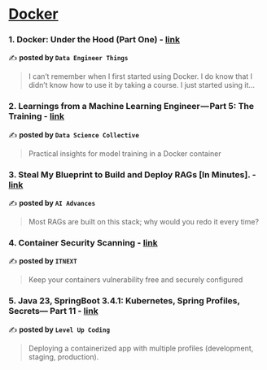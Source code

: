 
<h1><a href=https://medium.com/tag/docker/recommended target="_blank" rel="noopener noreferrer">Docker</a></h1>
<h3>1. Docker: Under the Hood (Part One) - <a href="https://medium.com/data-engineer-things/docker-under-the-hood-part-one-03abda8b631f" target="_blank" rel="noopener noreferrer">link</a></h3>

✍️ **posted by `Data Engineer Things`**

<blockquote>I can’t remember when I first started using Docker. I do know that I didn’t know how to use it by taking a course. I just started using it…</blockquote>

<h3>2. Learnings from a Machine Learning Engineer — Part 5: The Training - <a href="https://medium.com/data-science-collective/learnings-from-a-machine-learning-engineer-part-5-the-training-87f5e8b18949" target="_blank" rel="noopener noreferrer">link</a></h3>

✍️ **posted by `Data Science Collective`**

<blockquote>Practical insights for model training in a Docker container</blockquote>

<h3>3. Steal My Blueprint to Build and Deploy RAGs [In Minutes]. - <a href="https://medium.com/ai-advances/build-and-deploy-rag-llm-adf38e1ae260" target="_blank" rel="noopener noreferrer">link</a></h3>

✍️ **posted by `AI Advances`**

<blockquote>Most RAGs are built on this stack; why would you redo it every time?</blockquote>

<h3>4. Container Security Scanning - <a href="https://medium.com/itnext/container-security-scanning-f16b438db58d" target="_blank" rel="noopener noreferrer">link</a></h3>

✍️ **posted by `ITNEXT`**

<blockquote>Keep your containers vulnerability free and securely configured</blockquote>

<h3>5. Java 23, SpringBoot 3.4.1: Kubernetes, Spring Profiles, Secrets— Part 11 - <a href="https://medium.com/gitconnected/java-23-springboot-3-4-1-kubernetes-spring-profiles-secrets-part-11-8f78ab1feb1e" target="_blank" rel="noopener noreferrer">link</a></h3>

✍️ **posted by `Level Up Coding`**

<blockquote>Deploying a containerized app with multiple profiles (development, staging, production).</blockquote>

